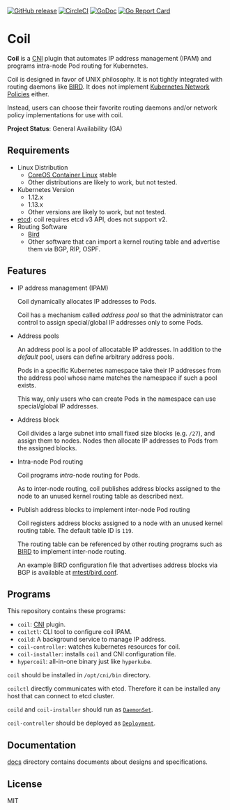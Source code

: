 [![GitHub release](https://img.shields.io/github/release/cybozu-go/coil.svg?maxAge=60)][releases]
[![CircleCI](https://circleci.com/gh/cybozu-go/coil.svg?style=svg)](https://circleci.com/gh/cybozu-go/coil)
[![GoDoc](https://godoc.org/github.com/cybozu-go/coil?status.svg)][godoc]
[![Go Report Card](https://goreportcard.com/badge/github.com/cybozu-go/coil)](https://goreportcard.com/report/github.com/cybozu-go/coil)

Coil
====

**Coil** is a [CNI][] plugin that automates IP address management (IPAM)
and programs intra-node Pod routing for Kubernetes.

Coil is designed in favor of UNIX philosophy.  It is not tightly integrated
with routing daemons like [BIRD][].  It does not implement
[Kubernetes Network Policies][NetworkPolicy] either.

Instead, users can choose their favorite routing daemons and/or network
policy implementations for use with coil.

**Project Status**: General Availability (GA)

Requirements
------------

* Linux Distribution
  - [CoreOS Container Linux][] stable
  - Other distributions are likely to work, but not tested.
* Kubernetes Version
  - 1.12.x
  - 1.13.x
  - Other versions are likely to work, but not tested.
* [etcd][]: coil requires etcd v3 API, does not support v2.
* Routing Software
  - [Bird][]
  - Other software that can import a kernel routing table and advertise them via BGP, RIP, OSPF.

Features
--------

* IP address management (IPAM)

    Coil dynamically allocates IP addresses to Pods.

    Coil has a mechanism called _address pool_ so that the administrator
    can control to assign special/global IP addresses only to some Pods.

* Address pools

    An address pool is a pool of allocatable IP addresses.  In addition to
    the _default_ pool, users can define arbitrary address pools.

    Pods in a specific Kubernetes namespace take their IP addresses from
    the address pool whose name matches the namespace if such a pool exists.

    This way, only users who can create Pods in the namespace can use
    special/global IP addresses.

* Address block

    Coil divides a large subnet into small fixed size blocks (e.g. `/27`),
    and assign them to nodes.  Nodes then allocate IP addresses to Pods
    from the assigned blocks.

* Intra-node Pod routing

    Coil programs _intra_-node routing for Pods.

    As to inter-node routing, coil publishes address blocks assigned to
    the node to an unused kernel routing table as described next.

* Publish address blocks to implement inter-node Pod routing

    Coil registers address blocks assigned to a node with an unused
    kernel routing table.  The default table ID is `119`.

    The routing table can be referenced by other routing programs
    such as [BIRD][] to implement inter-node routing.

    An example BIRD configuration file that advertises address blocks
    via BGP is available at [mtest/bird.conf](mtest/bird.conf).

Programs
--------

This repository contains these programs:

* `coil`: [CNI][] plugin.
* `coilctl`: CLI tool to configure coil IPAM.
* `coild`: A background service to manage IP address.
* `coil-controller`: watches kubernetes resources for coil.
* `coil-installer`: installs `coil` and CNI configuration file.
* `hypercoil`: all-in-one binary just like `hyperkube`.

`coil` should be installed in `/opt/cni/bin` directory.

`coilctl` directly communicates with etcd.
Therefore it can be installed any host that can connect to etcd cluster.

`coild` and `coil-installer` should run as [`DaemonSet`](https://kubernetes.io/docs/concepts/workloads/controllers/daemonset/).

`coil-controller` should be deployed as [`Deployment`](https://kubernetes.io/docs/concepts/workloads/controllers/deployment/).

Documentation
-------------

[docs](docs/) directory contains documents about designs and specifications.

License
-------

MIT

[releases]: https://github.com/cybozu-go/coil/releases
[godoc]: https://godoc.org/github.com/cybozu-go/coil
[CNI]: https://kubernetes.io/docs/concepts/extend-kubernetes/compute-storage-net/network-plugins/
[BIRD]: https://bird.network.cz/
[NetworkPolicy]: https://kubernetes.io/docs/concepts/services-networking/network-policies/
[etcd]: https://github.com/etcd-io/etcd
[CoreOS Container Linux]: https://coreos.com/os/docs/latest/

